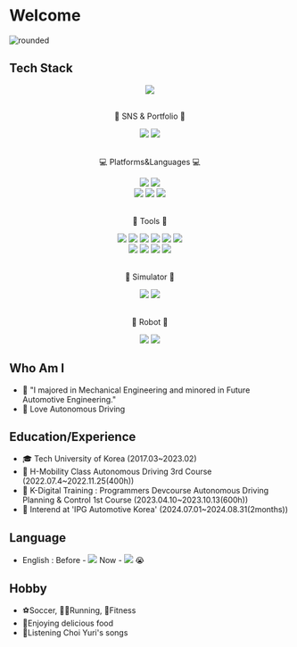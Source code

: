 # Welcome

![rounded](https://capsule-render.vercel.app/api?type=rounded&color=timeGradient&text=parkjunchun's%20Github&fontAlignY=50&fontSize=50&height=200&stroke=000000&strokeWidth=2)

## Tech Stack

<div align="center">
    <img src="https://hits.seeyoufarm.com/api/count/incr/badge.svg?url=https%3A%2F%2Fgithub.com%2Fparkjungchun%2Fhit-counter&count_bg=%2332C6CA&title_bg=%234F83CE&icon=awesomelists.svg&icon_color=%23000000&title=VISIT&edge_flat=false" />
</div>

</br>

<div align="center">
	<p>📱 SNS & Portfolio 📱</p>
</div>
<div align="center">
    <img src=https://img.shields.io/badge/Gmail-D14836?style=flat&logo=Gmail&logoColor=white&link=mailto:jungchunpark97@gmail.com/>
	<img src=https://img.shields.io/badge/Portfolio-B7472A?style=flat&logo=MicrosoftPowerPoint&link=https://drive.google.com/file/d/1ZEvZ3j2ZNnq5bdKyjj6LBJkKH1JRllui/view?usp=sharing/&logoColor=white)](https://drive.google.com/file/d/1ZEvZ3j2ZNnq5bdKyjj6LBJkKH1JRllui/view?usp=sharing)/>
</div>

</br>

<div align=center>
	<p>💻 Platforms&Languages 💻</p>
</div>
<div align="center">
    <img src="https://img.shields.io/badge/Linux-FCC624?style=flat&logo=Linux&logoColor=black" />
    <img src="https://img.shields.io/badge/Ubuntu-E95420?style=flat&logo=Ubuntu&logoColor=white" />
</div>
<div align="center">
    <img src="https://img.shields.io/badge/C-EF5C55?style=flat&logo=C&logoColor=white" />
    <img src="https://img.shields.io/badge/C++-37814A?style=flat&logo=Celery&logoColor=white" />
    <img src="https://img.shields.io/badge/Python-3776AB?style=flat&logo=Python&logoColor=white" />
</div>

</br>

<div align=center>
	<p>🔧 Tools 🔧</p>
</div>
<div align="center">
    <img src="https://img.shields.io/badge/Visual%20Studio%20Code-007ACC?style=flat&logo=VisualStudioCode&logoColor=white" />
    <img src="https://img.shields.io/badge/PyCharm-000000?style=flat&logo=PyCharm&logoColor=white" />
    <img src="https://img.shields.io/badge/GitHub-181717?style=flat&logo=GitHub&logoColor=white" />
    <img src="https://img.shields.io/badge/Notion-000000?style=flat&logo=Notion&logoColor=white" />
    <img src="https://img.shields.io/badge/Raspberry Pi-A22846?style=flat&logo=RaspberryPi&logoColor=white" />
    <img src="https://img.shields.io/badge/Arduino-00878F?style=flat&logo=Arduino&logoColor=white" />
</div>

<div align="center">
    <img src="https://img.shields.io/badge/AutoCAD-000000?style=flat&logo=Autodesk&logoColor=white" />
    <img src="https://img.shields.io/badge/SolidWorks-005386?style=flat&logo=DassaultSystemes&logoColor=white" />
    <img src="https://img.shields.io/badge/Matlab-Simulink-orange" />
    <img src="https://img.shields.io/badge/Labview-FFDB00?style=flat&logo=Labview&logoColor=white" />
</div>

</br>

<div align=center>
	<p>🎦 Simulator 🎦</p>
</div>
<div align="center">
    <img src="https://img.shields.io/badge/Gazebo-orange" />
    <img src="https://img.shields.io/badge/MORAI-blue" />
</div>

</br>

<div align=center>
	<p>🚙 Robot 🚙</p>
</div>
<div align="center">
    <img src="https://img.shields.io/badge/TurtleBot3-green" />
    <img src="https://img.shields.io/badge/Xycar-darkred" />
</div>

## Who Am I

- 🥇 "I majored in Mechanical Engineering and minored in Future Automotive Engineering."
- 🚐 Love Autonomous Driving

## Education/Experience

- 🎓 Tech University of Korea (2017.03~2023.02)
- 📕 H-Mobility Class Autonomous Driving 3rd Course (2022.07.4~2022.11.25(400h))
- 📗 K-Digital Training : Programmers Devcourse Autonomous Driving Planning & Control 1st Course (2023.04.10~2023.10.13(600h))
- :office: Interend at 'IPG Automotive Korea' (2024.07.01~2024.08.31(2months))
## Language

- English : Before - <img src="https://img.shields.io/badge/OPIC-IM2-blue" />
	    Now    - <img src="https://img.shields.io/badge/OPIC-IL-blue" /> :sob:

## Hobby

- ⚽Soccer, 🏃‍♂️Running, 💪Fitness
- 🥘Enjoying delicious food
- 🎵Listening Choi Yuri's songs
